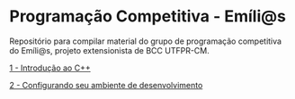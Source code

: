 # Programação Competitiva - Emíli@s

Repositório para compilar material do grupo de programação competitiva do Emíli@s, projeto extensionista de BCC UTFPR-CM.

[1 - Introdução ao C++](/material/1%20-%20Introdução.md)

[2 - Configurando seu ambiente de desenvolvimento](/material/2%20-%20Configurando%20seu%20ambiente%20de%20desenvolvimento.md)
